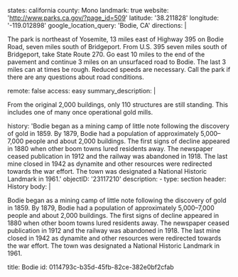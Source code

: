 states: california
county: Mono
landmark: true
website: 'http://www.parks.ca.gov/?page_id=509'
latitude: '38.211828'
longitude: '-119.012898'
google_location_query: 'Bodie, CA'
directions: |
  <p>The park is northeast of Yosemite, 13 miles east of Highway 395 on Bodie Road, seven miles south of Bridgeport. From U.S. 395 seven miles south of Bridgeport, take State Route 270. Go east 10 miles to the end of the pavement and continue 3 miles on an unsurfaced road to Bodie. The last 3 miles can at times be rough. Reduced speeds are necessary. Call the park if there are any questions about road conditions.
  </p>
remote: false
access: easy
summary_description: |
  <p>From the original 2,000 buildings, only 110 structures are still standing. This includes one of many once operational gold mills.
  </p>
history: 'Bodie began as a mining camp of little note following the discovery of gold in 1859. By 1879, Bodie had a population of approximately 5,000–7,000 people and about 2,000 buildings. The first signs of decline appeared in 1880 when other boom towns lured residents away. The newspaper ceased publication in 1912 and the railway was abandoned in 1918. The last mine closed in 1942 as dynamite and other resources were redirected towards the war effort. The town was designated a National Historic Landmark in 1961.'
objectID: '23117210'
description:
  -
    type: section
    header: History
    body: |
      <p>Bodie began as a mining camp of little note following the discovery of gold in 1859. By 1879, Bodie had a population of approximately 5,000–7,000 people and about 2,000 buildings. The first signs of decline appeared in 1880 when other boom towns lured residents away. The newspaper ceased publication in 1912 and the railway was abandoned in 1918. The last mine closed in 1942 as dynamite and other resources were redirected towards the war effort. The town was designated a National Historic Landmark in 1961.
      </p>
title: Bodie
id: 0114793c-b35d-45fb-82ce-382e0bf2cfab
